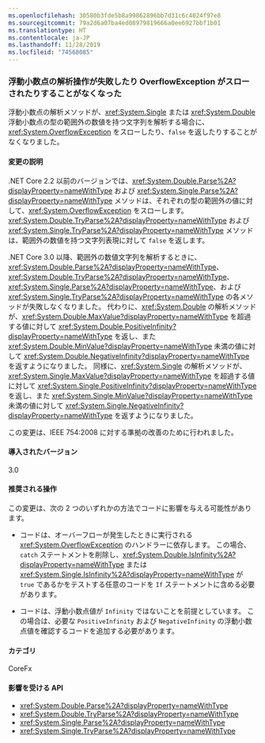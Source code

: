 ```yaml
---
ms.openlocfilehash: 30580b3fde5b8a99862896bb7d31c6c4024f97e8
ms.sourcegitcommit: 79a2d6a07ba4ed08979819666a0ee6927bbf1b01
ms.translationtype: HT
ms.contentlocale: ja-JP
ms.lasthandoff: 11/28/2019
ms.locfileid: "74568085"
---
```

### <a name="floating-point-parsing-operations-no-longer-fail-or-throw-an-overflowexception"></a>浮動小数点の解析操作が失敗したり OverflowException がスローされたりすることがなくなった

浮動小数点の解析メソッドが、<xref:System.Single> または <xref:System.Double> 浮動小数点の型の範囲外の数値を持つ文字列を解析する場合に、<xref:System.OverflowException> をスローしたり、`false` を返したりすることがなくなりました。

#### <a name="change-description"></a>変更の説明

.NET Core 2.2 以前のバージョンでは、<xref:System.Double.Parse%2A?displayProperty=nameWithType> および <xref:System.Single.Parse%2A?displayProperty=nameWithType> メソッドは、それぞれの型の範囲外の値に対して、<xref:System.OverflowException> をスローします。 <xref:System.Double.TryParse%2A?displayProperty=nameWithType> および <xref:System.Single.TryParse%2A?displayProperty=nameWithType> メソッドは、範囲外の数値を持つ文字列表現に対して `false` を返します。

.NET Core 3.0 以降、範囲外の数値文字列を解析するときに、<xref:System.Double.Parse%2A?displayProperty=nameWithType>、<xref:System.Double.TryParse%2A?displayProperty=nameWithType>、<xref:System.Single.Parse%2A?displayProperty=nameWithType>、および <xref:System.Single.TryParse%2A?displayProperty=nameWithType> の各メソッドが失敗しなくなりました。 代わりに、<xref:System.Double> の解析メソッドが、<xref:System.Double.MaxValue?displayProperty=nameWithType> を超過する値に対して <xref:System.Double.PositiveInfinity?displayProperty=nameWithType> を返し、また <xref:System.Double.MinValue?displayProperty=nameWithType> 未満の値に対して <xref:System.Double.NegativeInfinity?displayProperty=nameWithType> を返すようになりました。 同様に、<xref:System.Single> の解析メソッドが、<xref:System.Single.MaxValue?displayProperty=nameWithType> を超過する値に対して <xref:System.Single.PositiveInfinity?displayProperty=nameWithType> を返し、また <xref:System.Single.MinValue?displayProperty=nameWithType> 未満の値に対して <xref:System.Single.NegativeInfinity?displayProperty=nameWithType> を返すようになりました。

この変更は、IEEE 754:2008 に対する準拠の改善のために行われました。

#### <a name="version-introduced"></a>導入されたバージョン

3.0

#### <a name="recommended-action"></a>推奨される操作

この変更は、次の 2 つのいずれかの方法でコードに影響を与える可能性があります。

- コードは、オーバーフローが発生したときに実行される <xref:System.OverflowException> のハンドラーに依存します。 この場合、`catch` ステートメントを削除し、<xref:System.Double.IsInfinity%2A?displayProperty=nameWithType> または <xref:System.Single.IsInfinity%2A?displayProperty=nameWithType> が `true` であるかをテストする任意のコードを `If` ステートメントに含める必要があります。

- コードは、浮動小数点値が `Infinity` ではないことを前提としています。 この場合は、必要な `PositiveInfinity` および `NegativeInfinity` の浮動小数点値を確認するコードを追加する必要があります。

#### <a name="category"></a>カテゴリ

CoreFx

#### <a name="affected-apis"></a>影響を受ける API

- <xref:System.Double.Parse%2A?displayProperty=nameWithType>
- <xref:System.Double.TryParse%2A?displayProperty=nameWithType>
- <xref:System.Single.Parse%2A?displayProperty=nameWithType>
- <xref:System.Single.TryParse%2A?displayProperty=nameWithType>

<!--

### Affected APIs

- `Overload:System.Double.Parse`
- `Overload:System.Double.TryParse`
- `Overload:System.Single.Parse`
- `Overload:System.Single.TryParse`

-->
